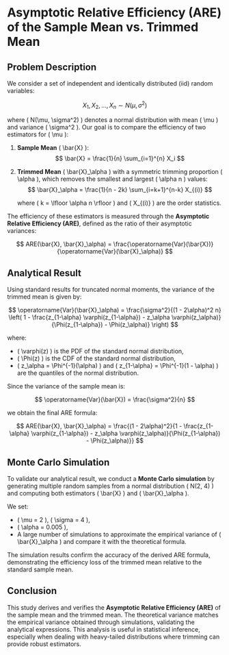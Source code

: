 # Asymptotic Relative Efficiency (ARE) of the Sample Mean vs. Trimmed Mean

## Problem Description

We consider a set of independent and identically distributed (iid) random variables:

$$ X_1, X_2, ..., X_n \sim N(\mu, \sigma^2) $$

where \( N(\mu, \sigma^2) \) denotes a normal distribution with mean \( \mu \) and variance \( \sigma^2 \). Our goal is to compare the efficiency of two estimators for \( \mu \):

1. **Sample Mean** \( \bar{X} \):
   $$ \bar{X} = \frac{1}{n} \sum_{i=1}^{n} X_i $$

2. **Trimmed Mean** \( \bar{X}_\alpha \) with a symmetric trimming proportion \( \alpha \), which removes the smallest and largest \( \alpha n \) values:
   $$ \bar{X}_\alpha = \frac{1}{n - 2k} \sum_{i=k+1}^{n-k} X_{(i)} $$

   where \( k = \lfloor \alpha n \rfloor \) and \( X_{(i)} \) are the order statistics.

The efficiency of these estimators is measured through the **Asymptotic Relative Efficiency (ARE)**, defined as the ratio of their asymptotic variances:

$$ ARE(\bar{X}, \bar{X}_\alpha) = \frac{\operatorname{Var}(\bar{X})}{\operatorname{Var}(\bar{X}_\alpha)} $$

## Analytical Result

Using standard results for truncated normal moments, the variance of the trimmed mean is given by:

$$ \operatorname{Var}(\bar{X}_\alpha) = \frac{\sigma^2}{(1 - 2\alpha)^2 n} \left( 1 - \frac{z_{1-\alpha} \varphi(z_{1-\alpha}) - z_\alpha \varphi(z_\alpha)}{\Phi(z_{1-\alpha}) - \Phi(z_\alpha)} \right) $$

where:
- \( \varphi(z) \) is the PDF of the standard normal distribution,
- \( \Phi(z) \) is the CDF of the standard normal distribution,
- \( z_\alpha = \Phi^{-1}(\alpha) \) and \( z_{1-\alpha} = \Phi^{-1}(1 - \alpha) \) are the quantiles of the normal distribution.

Since the variance of the sample mean is:

$$ \operatorname{Var}(\bar{X}) = \frac{\sigma^2}{n} $$

we obtain the final ARE formula:

$$ ARE(\bar{X}, \bar{X}_\alpha) = \frac{(1 - 2\alpha)^2}{1 - \frac{z_{1-\alpha} \varphi(z_{1-\alpha}) - z_\alpha \varphi(z_\alpha)}{\Phi(z_{1-\alpha}) - \Phi(z_\alpha)}} $$

## Monte Carlo Simulation

To validate our analytical result, we conduct a **Monte Carlo simulation** by generating multiple random samples from a normal distribution \( N(2, 4) \) and computing both estimators \( \bar{X} \) and \( \bar{X}_\alpha \).

We set:
- \( \mu = 2 \), \( \sigma = 4 \),
- \( \alpha = 0.005 \),
- A large number of simulations to approximate the empirical variance of \( \bar{X}_\alpha \) and compare it with the theoretical formula.

The simulation results confirm the accuracy of the derived ARE formula, demonstrating the efficiency loss of the trimmed mean relative to the standard sample mean.

## Conclusion

This study derives and verifies the **Asymptotic Relative Efficiency (ARE)** of the sample mean and the trimmed mean. The theoretical variance matches the empirical variance obtained through simulations, validating the analytical expressions. This analysis is useful in statistical inference, especially when dealing with heavy-tailed distributions where trimming can provide robust estimators.
